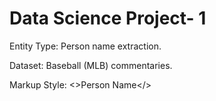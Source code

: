 # Data Science Project- 1

Entity Type: Person name extraction.

Dataset: Baseball (MLB) commentaries.

Markup Style: <>Person Name</>
